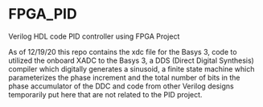 # FPGA_PID
Verilog HDL code PID controller using FPGA Project

As of 12/19/20 this repo contains the xdc file for the Basys 3, code to utilized the onboard XADC to the Basys 3, a DDS (Direct Digital Synthesis) compiler which digitally generates a sinusoid, a finite state machine which parameterizes the phase increment and the total number of bits in the phase accumulator of the DDC and code from other Verilog designs temporarily put here that are not related to the PID project.
